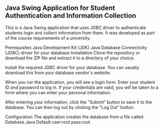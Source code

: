 <h2>Java Swing Application for Student Authentication and Information Collection</h2>

This is a Java Swing application that uses JDBC driver to authenticate students login and collect information from them. It was developed as part of the course requirements of a university.

Prerequisites
Java Development Kit (JDK)
Java Database Connectivity (JDBC) driver for your database
Installation
Clone the repository or download the ZIP file and extract it to a directory of your choice.

Install the required JDBC driver for your database. You can usually download this from your database vendor's website.

When you run the application, you will see a login form. Enter your student ID and password to log in. If your credentials are valid, you will be taken to a form where you can enter your personal information.

After entering your information, click the "Submit" button to save it to the database. You can then log out by clicking the "Log Out" button.

Configuration
The application creates the database from a file called Database.Java
Default user:root pass:root



